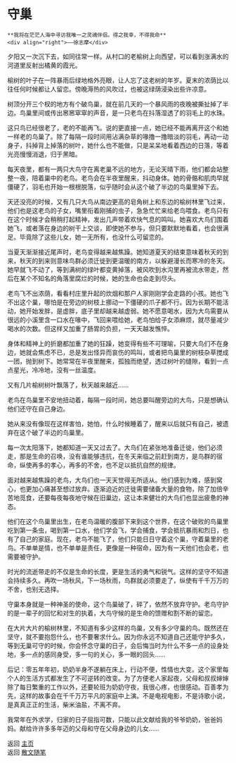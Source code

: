 # 守巢

```{tip} 
**我将在茫茫人海中寻访我唯一之灵魂伴侣。得之我幸，不得我命**       
<div align="right">——徐志摩</div>
```

夕阳又一次沉下去，如同往常一样。从村口的老榆树上向西望，可以看到涨满水的河道里反射出橘黄的霞光。

榆树的叶子在一阵暴雨后绿地格外亮眼，让人忘了这老树的年岁。夏末的浓荫比以往任何时候都让人留恋。傍晚溽热的风吹过，也被这绿荫浸染出些许凉意。

树顶分开三个杈的地方有个破鸟巢，就在前几天的一个暴风雨的夜晚被撕扯掉了半边。鸟巢里间或传出窸窸窣窣的声音，是一只老鸟在抖落湿透了的羽毛上的水珠。

这只鸟已经很老了，老的不能再飞。说的更直接一点，她已经不能再离开这个和她一样老的鸟巢了。除了每隔一段时间用沾满杂草的喙撸一撸暗淡的羽毛，再动一动身子，抖掉背上掉落的树叶，她什么也不能做，只是呆呆地看着西边的日落，等着光亮慢慢消退，归于黑暗。

每天夜里，都有一两只大鸟守在离老巢不远的地方，无论天晴下雨，他们都会站整整一夜，陪着巢中的老鸟。老鸟会在半夜里醒来，抖动身体。她的骨骼和肌肉早就僵硬了，羽毛也开始一根根脱落，似乎随时会从这个破了半边的鸟巢里掉下去。

天还没亮的时候，又有几只大鸟从南边更高的皂角树上和东边的榆树林里飞过来，他们也是这老鸟的子女，嘴里衔着刚捕的虫子，急急忙忙来给老鸟喂食。老鸟只有在这个时候才会稍稍打起精神，发出几声带着欢快气息的鸣叫。她喜欢大鸟们围着她飞，或者落在身边的树干上交谈，即使她不参与，但只要默默地看着，也会很满足。毕竟除了这些儿女，她一无所有，也没什么可留恋的。

当夏天渐渐接近尾声时，老鸟变得越来越焦躁。她知道夏天的结束意味着秋天的到来，秋天的到来则意味鸟群必须迁徙到更温暖的南方，以躲避漫长而寒冷的冬天。她早就飞不动了，等到满树的绿叶都变黄掉落，被风吹到水沟里再被流水带走，然后在某个不知名的角落里腐烂的时候，她的生命也会走到尽头。

老鸟飞不出浓荫，看看村庄里升起的炊烟和那户人家刚刚学会走路的小孩。她也飞不出这个巢，哪怕是在旁边的树枝上挪动一下僵硬的爪子都不行。因为长期不能活动，她开始发胖，是虚胖，底子里却越来越虚弱。她不愿意喝水，因为大鸟需要从很远的小溪里含一口水在喙中，飞回来喂给她，老鸟怕给子女添麻烦，就尽量减少喝水的次数。但这样又加重了肠胃的负担，一天天越发憔悴。

身体和精神上的折磨都加重了她的狂躁，她变得有些不可理喻，只要大鸟们不在身边，她就会焦虑不已，总是发出怪异而哀伤的鸣叫，或者把鸟巢里的树枝杂草搅成一团，抛到树下。她常常在半夜里醒来，孤独而绝望，透过树叶的缝隙，看到一点点星光，冷冷地，没有一丝温度。

又有几片榆树树叶飘落了，秋天越来越近……

老鸟在鸟巢里不安地扭动着，每隔一段时间，她总要叫醒旁边的大鸟，只是想确认他们还守在自己身边。

她从来没有像现在这样害怕，她怕，什么时候睡着了，醒来以后就只有自己，被遗弃在这个破了半边的鸟巢里。

每一次太阳落下，她都知道一天又过去了。大鸟们在紧张地准备迁徙，他们必须走，那是生命的召唤，没有谁能够违抗，在冬天来临之前赶到南方，是鸟群的宿命，纵使再多的孝心，再多的不舍，也不足以抵抗自然的规律。

面对越来越焦躁的老鸟，大鸟们也一天天觉得无所适从。他们感到为难，感到窝心，也更加心痛甚至想过放弃。逐渐迫近的迁徙需要储备大量的食物，除了加倍辛苦地觅食，还要每夜每夜地守候在旧巢边，这让本来健壮的大鸟们也显出疲惫的神态。

他们在这个鸟巢里出生，在老鸟温暖的腹部下来到这个世界，在这个破败的鸟巢里吃到第一条虫，喝到第一口水，他们学会飞，学会捕食，学会抵抗暴雨和烈日，也有了自己的家庭。现在，老鸟不能飞了，他们只能日日守着这个巢，守着巢里的老鸟。不单单是情，也不单单是责任，更像是一种宿命，因为有一天他们也会老，也需要被守护。

时光的流逝带走的不仅是生命的长度，更是生活的勇气和锐气。这样的坚守不知道会持续多久。再吹一场秋风，下一场秋雨，鸟群就必须要走了，纵使有千千万万的不舍，也别无选择。

守巢本身就是一种神圣的使命，这个鸟巢破了，碎了，依然不放弃守护。老鸟守护的是一辈子的回忆和对生的执着，大鸟守候的是生命的馈赠和割不断的留恋。

在大片大片的榆树林里，不知道有多少这样的鸟巢，又有多少守巢的鸟。既然还在坚守，就不要抱怨什么，也不要奢求什么。因为你永远不知道自己还能守护多久，等到无巢可守的时候，你会怀念守巢的日子，会后悔当时为什么不多一点的设身处地，多一点的感同身受，多一句的关心，多一眼的回头……

后记：零五年年初，奶奶半身不遂躺在床上，行动不便，性情也大变。这个家里每个人的生活方式都发生了不可逆转的改变。为了方便老人家起夜，父母和叔叔婶婶除了每日繁重的工作以外，还要轮班为奶奶守夜，我很心疼，也很感动。百善孝为先，这样的故事会在千千万万平凡的家庭中上演。不是电视电影，不是诗歌小说，是真真正正的生活，柴米油盐，不离不弃。

我常年在外求学，归家的日子屈指可数，只能以此文献给我的爷爷奶奶，爸爸妈妈。献给许许多多年迈的父母和守在父母身边的儿女……



返回 [主页](../../../intro.md)   
返回 [散文随笔](../../../posts/essaycollection.md)